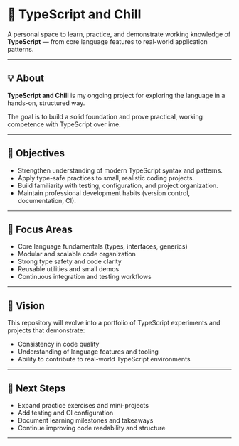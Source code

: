 # 🧊 TypeScript and Chill

A personal space to learn, practice, and demonstrate working knowledge of **TypeScript** — from core language features to real-world application patterns.

---

## 💡 About

**TypeScript and Chill** is my ongoing project for exploring the language in a hands-on, structured way.

The goal is to build a solid foundation and prove practical, working competence with TypeScript over ime.

---

## 🎯 Objectives

- Strengthen understanding of modern TypeScript syntax and patterns.  
- Apply type-safe practices to small, realistic coding projects.  
- Build familiarity with testing, configuration, and project organization.  
- Maintain professional development habits (version control, documentation, CI).

---

## 🧠 Focus Areas

- Core language fundamentals (types, interfaces, generics)  
- Modular and scalable code organization  
- Strong type safety and code clarity  
- Reusable utilities and small demos  
- Continuous integration and testing workflows  

---

## 🚀 Vision

This repository will evolve into a portfolio of TypeScript experiments and projects that demonstrate:
- Consistency in code quality  
- Understanding of language features and tooling  
- Ability to contribute to real-world TypeScript environments  

---

## 🧩 Next Steps

- Expand practice exercises and mini-projects  
- Add testing and CI configuration  
- Document learning milestones and takeaways  
- Continue improving code readability and structure  

---